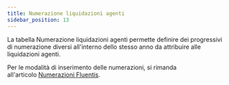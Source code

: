 ```yaml
---
title: Numerazione liquidazioni agenti
sidebar_position: 13
---
```


La tabella Numerazione liquidazioni agenti permette definire dei progressivi di numerazione diversi all'interno dello stesso anno da attribuire alle liquidazioni agenti.

Per le modalità di inserimento delle numerazioni, si rimanda all'articolo [Numerazioni Fluentis](/docs/configurations/tables/fluentis-numerations).
